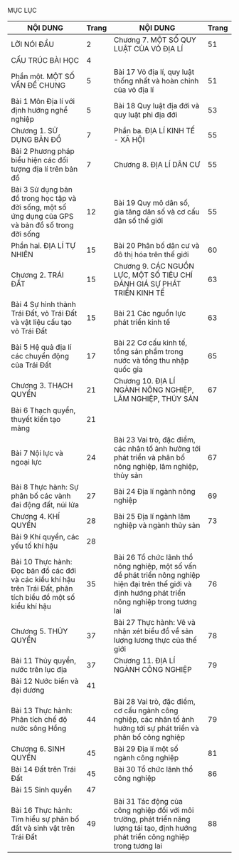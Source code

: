 MỤC LỤC

NỘI DUNG | Trang | NỘI DUNG | Trang
--- | --- | --- | ---
LỜI NÓI ĐẦU | 2 | Chương 7. MỘT SỐ QUY LUẬT CỦA VỎ ĐỊA LÍ | 51
CẤU TRÚC BÀI HỌC | 4 | | 
Phần một. MỘT SỐ VẤN ĐỀ CHUNG | 5 | Bài 17 Vỏ địa lí, quy luật thống nhất và hoàn chỉnh của vỏ địa lí | 51
Bài 1 Môn Địa lí với định hướng nghề nghiệp | 5 | Bài 18 Quy luật địa đới và quy luật phi địa đới | 53
Chương 1. SỬ DỤNG BẢN ĐỒ | 7 | Phần ba. ĐỊA LÍ KINH TẾ - XÃ HỘI | 55
Bài 2 Phương pháp biểu hiện các đối tượng địa lí trên bản đồ | 7 | Chương 8. ĐỊA LÍ DÂN CƯ | 55
Bài 3 Sử dụng bản đồ trong học tập và đời sống, một số ứng dụng của GPS và bản đồ số trong đời sống | 12 | Bài 19 Quy mô dân số, gia tăng dân số và cơ cấu dân số thế giới | 55
Phần hai. ĐỊA LÍ TỰ NHIÊN | 15 | Bài 20 Phân bố dân cư và đô thị hóa trên thế giới | 60
Chương 2. TRÁI ĐẤT | 15 | Chương 9. CÁC NGUỒN LỰC, MỘT SỐ TIÊU CHÍ ĐÁNH GIÁ SỰ PHÁT TRIỂN KINH TẾ | 63
Bài 4 Sự hình thành Trái Đất, vỏ Trái Đất và vật liệu cấu tạo vỏ Trái Đất | 15 | Bài 21 Các nguồn lực phát triển kinh tế | 63
Bài 5 Hệ quả địa lí các chuyển động của Trái Đất | 17 | Bài 22 Cơ cấu kinh tế, tổng sản phẩm trong nước và tổng thu nhập quốc gia | 65
Chương 3. THẠCH QUYỂN | 21 | Chương 10. ĐỊA LÍ NGÀNH NÔNG NGHIỆP, LÂM NGHIỆP, THỦY SẢN | 67
Bài 6 Thạch quyển, thuyết kiến tạo mảng | 21 | | 
Bài 7 Nội lực và ngoại lực | 24 | Bài 23 Vai trò, đặc điểm, các nhân tố ảnh hưởng tới phát triển và phân bố nông nghiệp, lâm nghiệp, thủy sản | 67
Bài 8 Thực hành: Sự phân bố các vành đai động đất, núi lửa | 27 | Bài 24 Địa lí ngành nông nghiệp | 69
Chương 4. KHÍ QUYỂN | 28 | Bài 25 Địa lí ngành lâm nghiệp và ngành thủy sản | 73
Bài 9 Khí quyển, các yếu tố khí hậu | 28 | | 
Bài 10 Thực hành: Đọc bản đồ các đới và các kiểu khí hậu trên Trái Đất, phân tích biểu đồ một số kiểu khí hậu | 35 | Bài 26 Tổ chức lãnh thổ nông nghiệp, một số vấn đề phát triển nông nghiệp hiện đại trên thế giới và định hướng phát triển nông nghiệp trong tương lai | 76
Chương 5. THỦY QUYỂN | 37 | Bài 27 Thực hành: Vẽ và nhận xét biểu đồ về sản lượng lương thực của thế giới | 78
Bài 11 Thủy quyển, nước trên lục địa | 37 | Chương 11. ĐỊA LÍ NGÀNH CÔNG NGHIỆP | 79
Bài 12 Nước biển và đại dương | 41 | | 
Bài 13 Thực hành: Phân tích chế độ nước sông Hồng | 44 | Bài 28 Vai trò, đặc điểm, cơ cấu ngành công nghiệp, các nhân tố ảnh hưởng tới sự phát triển và phân bố công nghiệp | 79
Chương 6. SINH QUYỂN | 45 | Bài 29 Địa lí một số ngành công nghiệp | 81
Bài 14 Đất trên Trái Đất | 45 | Bài 30 Tổ chức lãnh thổ công nghiệp | 86
Bài 15 Sinh quyển | 47 | | 
Bài 16 Thực hành: Tìm hiểu sự phân bố đất và sinh vật trên Trái Đất | 49 | Bài 31 Tác động của công nghiệp đối với môi trường, phát triển năng lượng tái tạo, định hướng phát triển công nghiệp trong tương lai | 88
